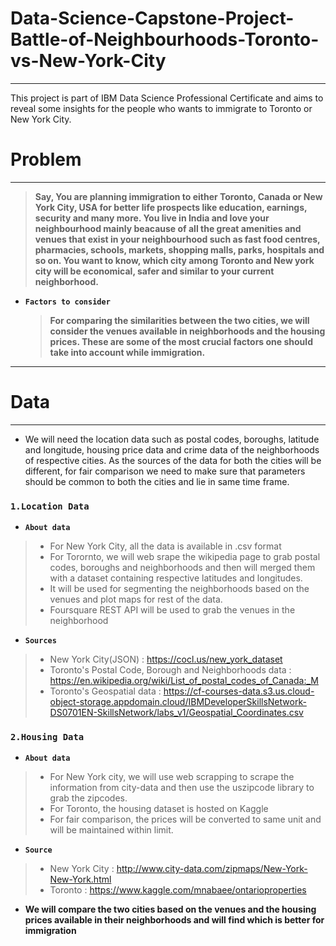 # Data-Science-Capstone-Project-Battle-of-Neighbourhoods-Toronto-vs-New-York-City
----
This project is part of IBM Data Science Professional Certificate and aims to reveal some insights for the people who wants to immigrate to Toronto or New York City.

# Problem
---

> **Say, You are planning immigration to either Toronto, Canada or New York City, USA for better life prospects like education, earnings, security and many more. You live in India and love your neighbourhood mainly beacause of all the great amenities and venues that exist in your neighbourhood such as fast food centres, pharmacies, schools, markets, shopping malls, parks, hospitals and so on. You want to know, which city among Toronto and New york city will be economical, safer and similar to your current neighborhood.**


* **`Factors to consider`**
    > **For comparing the similarities between the two cities, we will consider the venues available in  neighborhoods and the housing prices. These are some of the most crucial factors one should take into account while immigration.**

---

# Data

---
  
* We will need the location data such as postal codes, boroughs, latitude and longitude, housing price data and crime data of the neighborhoods of respective cities. As the sources of the data for both the cities will be different, for fair comparison we need to make sure that  parameters should be common to both the cities and lie in same time frame.

### `1.Location Data`
* **`About data`**
> * For New York City, all the data is available in .csv format
> * For Torornto, we will web srape the wikipedia page to grab postal codes, boroughs and neighborhoods and then will merged them with a dataset containing respective latitudes and longitudes.
> * It will be used for segmenting the neighborhoods based on the venues and plot maps for rest of the data.
> * Foursquare REST API will be used to grab the venues in the neighborhood
* **`Sources`**
> * New York City(JSON) : https://cocl.us/new_york_dataset
> * Toronto's Postal Code, Borough and Neighborhoods data : https://en.wikipedia.org/wiki/List_of_postal_codes_of_Canada:_M
> * Toronto's Geospatial data : https://cf-courses-data.s3.us.cloud-object-storage.appdomain.cloud/IBMDeveloperSkillsNetwork-DS0701EN-SkillsNetwork/labs_v1/Geospatial_Coordinates.csv


### `2.Housing Data`
* **`About data`**
> * For New York city, we will use web scrapping to scrape the information from city-data and then use the uszipcode library to grab the zipcodes.
> * For Toronto, the housing dataset is hosted on Kaggle
> * For fair comparison, the prices will be converted to same unit and will be maintained within limit.
* **`Source`**
> * New York City : http://www.city-data.com/zipmaps/New-York-New-York.html
> * Toronto : https://www.kaggle.com/mnabaee/ontarioproperties

* **We will compare the two cities based on the venues and the housing prices available in their neighborhoods and will find which is better for immigration**

